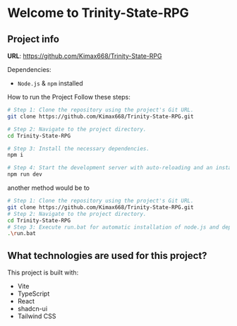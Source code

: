 # Welcome to Trinity-State-RPG

## Project info

**URL**: https://github.com/Kimax668/Trinity-State-RPG

Dependencies:
- `Node.js` & `npm` installed


How to run the Project
Follow these steps:

```sh
# Step 1: Clone the repository using the project's Git URL.
git clone https://github.com/Kimax668/Trinity-State-RPG.git

# Step 2: Navigate to the project directory.
cd Trinity-State-RPG

# Step 3: Install the necessary dependencies.
npm i

# Step 4: Start the development server with auto-reloading and an instant preview.
npm run dev
```
another method would be to 

```sh
# Step 1: Clone the repository using the project's Git URL.
git clone https://github.com/Kimax668/Trinity-State-RPG.git
# Step 2: Navigate to the project directory.
cd Trinity-State-RPG
# Step 3: Execute run.bat for automatic installation of node.js and dependecies
.\run.bat
```

## What technologies are used for this project?

This project is built with:

- Vite
- TypeScript
- React
- shadcn-ui
- Tailwind CSS

